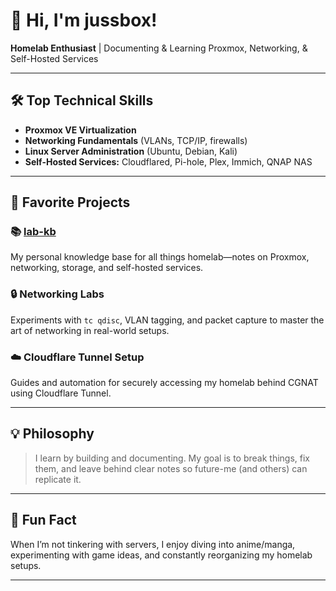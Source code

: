 # 👋 Hi, I'm jussbox!

**Homelab Enthusiast** | Documenting & Learning Proxmox, Networking, & Self-Hosted Services

---

## 🛠️ Top Technical Skills

- **Proxmox VE Virtualization**
- **Networking Fundamentals** (VLANs, TCP/IP, firewalls)
- **Linux Server Administration** (Ubuntu, Debian, Kali)
- **Self-Hosted Services:** Cloudflared, Pi-hole, Plex, Immich, QNAP NAS

---

## 🚀 Favorite Projects

### 📚 [lab-kb](https://github.com/jussbox-l/lab-kb)
My personal knowledge base for all things homelab—notes on Proxmox, networking, storage, and self-hosted services.

### 🔒 Networking Labs
Experiments with `tc qdisc`, VLAN tagging, and packet capture to master the art of networking in real-world setups.

### ☁️ Cloudflare Tunnel Setup
Guides and automation for securely accessing my homelab behind CGNAT using Cloudflare Tunnel.

---

## 💡 Philosophy

> I learn by building and documenting. My goal is to break things, fix them, and leave behind clear notes so future-me (and others) can replicate it.

---

## 🎲 Fun Fact

When I’m not tinkering with servers, I enjoy diving into anime/manga, experimenting with game ideas, and constantly reorganizing my homelab setups.

---

<!--
**Want to connect?**  
(You can add your LinkedIn/Twitter/Website here if you’d like!)
-->
